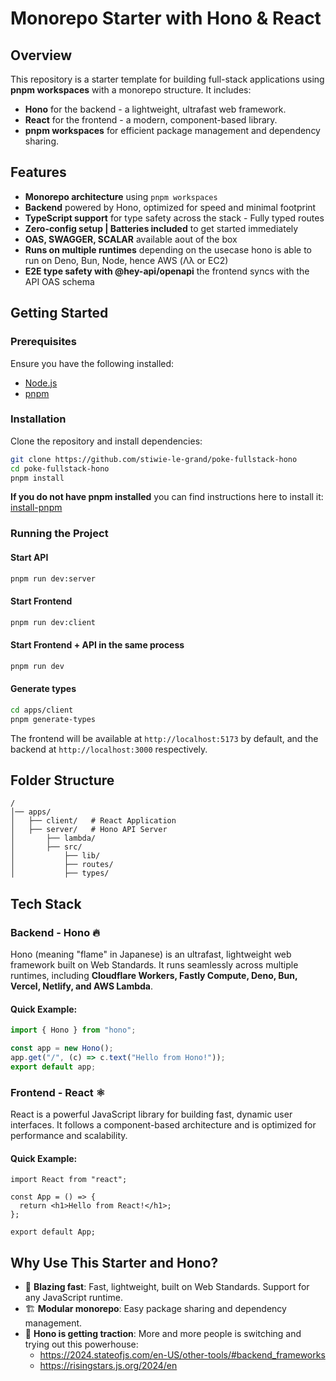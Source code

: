 # Monorepo Starter with Hono & React

## Overview

This repository is a starter template for building full-stack applications using **pnpm workspaces** with a monorepo structure. It includes:

- **Hono** for the backend - a lightweight, ultrafast web framework.
- **React** for the frontend - a modern, component-based library.
- **pnpm workspaces** for efficient package management and dependency sharing.

## Features

- **Monorepo architecture** using `pnpm workspaces`
- **Backend** powered by Hono, optimized for speed and minimal footprint
- **TypeScript support** for type safety across the stack - Fully typed routes
- **Zero-config setup | Batteries included** to get started immediately
- **OAS, SWAGGER, SCALAR** available aout of the box
- **Runs on multiple runtimes** depending on the usecase hono is able to run on Deno, Bun, Node, hence AWS (Λλ or EC2)
- **E2E type safety with @hey-api/openapi** the frontend syncs with the API OAS schema

## Getting Started

### Prerequisites

Ensure you have the following installed:

- [Node.js](https://nodejs.org/)
- [pnpm](https://pnpm.io/)

### Installation

Clone the repository and install dependencies:

```sh
git clone https://github.com/stiwie-le-grand/poke-fullstack-hono
cd poke-fullstack-hono
pnpm install
```

**If you do not have pnpm installed** you can find instructions here to install it: [install-pnpm](https://pnpm.io/installation)

### Running the Project

#### Start API

```sh
pnpm run dev:server
```

#### Start Frontend

```sh
pnpm run dev:client
```

#### Start Frontend + API in the same process

```sh
pnpm run dev
```

#### Generate types

```sh
cd apps/client
pnpm generate-types
```

The frontend will be available at `http://localhost:5173` by default, and the backend at `http://localhost:3000` respectively.

## Folder Structure

```
/
│── apps/
│   ├── client/   # React Application
│   ├── server/   # Hono API Server
│       ├── lambda/
│       ├── src/
│           ├── lib/
│           ├── routes/
│           ├── types/
```

## Tech Stack

### Backend - Hono 🔥

Hono (meaning "flame" in Japanese) is an ultrafast, lightweight web framework built on Web Standards. It runs seamlessly across multiple runtimes, including **Cloudflare Workers, Fastly Compute, Deno, Bun, Vercel, Netlify, and AWS Lambda**.

#### Quick Example:

```ts
import { Hono } from "hono";

const app = new Hono();
app.get("/", (c) => c.text("Hello from Hono!"));
export default app;
```

### Frontend - React ⚛️

React is a powerful JavaScript library for building fast, dynamic user interfaces. It follows a component-based architecture and is optimized for performance and scalability.

#### Quick Example:

```tsx
import React from "react";

const App = () => {
  return <h1>Hello from React!</h1>;
};

export default App;
```

## Why Use This Starter and Hono?

- 🚀 **Blazing fast**: Fast, lightweight, built on Web Standards. Support for any JavaScript runtime.
- 🏗 **Modular monorepo**: Easy package sharing and dependency management.
- 🚠 **Hono is getting traction**: More and more people is switching and trying out this powerhouse:
  - https://2024.stateofjs.com/en-US/other-tools/#backend_frameworks
  - https://risingstars.js.org/2024/en
